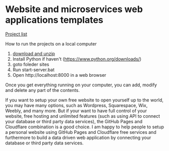 # Website and microservices web applications templates

[Project list](https://projects.vmiis.com/sites/)
  
How to run the projects on a local computer
1. [download and unzip](https://github.com/vmiis/projects/archive/master.zip)
2. Install Python if haven't (https://www.python.org/downloads/)
3. goto foleder sites
4. Run start-server.bat
4. Open http://localhost:8000 in a web browser


Once you get everything running on your computer, you can add, modify and delete any part of the contents.
<br/>


If you want to setup your own free website to open yourself up to the world, 
you may have many options, such as Wordpress, Squarespace, Wix, Weebly, 
and many more. But if your want to have full control of your website, 
free hosting and unlimited features (such as using API to connect your 
database or third party data services), the GitHub Pages and Cloudflare 
combination is a good choice. I am happy to help people to setup a personal 
website using GitHub Pages and Cloudflare free services and furthermore 
to build a data driven web application by connecting your database or 
third party data services.
